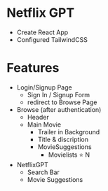# Netflix GPT

- Create React App
- Configured TailwindCSS


# Features
- Login/Signup Page
    - Sign In / Signup Form
    - redirect to Browse Page
- Browse (after authentication)
    - Header
    - Main Movie
        - Trailer in Background
        - Title & discription
        - MovieSuggestions
            - Movielists ⭐ N
- NetflixGPT
    - Search Bar
    - Movie Suggestions